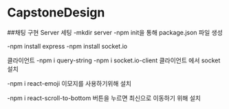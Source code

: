 # CapstoneDesign

##채팅 구현 
Server 세팅
-mkdir server
-npm init을 통해 package.json 파일 생성 

-npm install express
-npm install socket.io

클라이언트
-npm i query-string
-npm i socket.io-client
클라이언트 에서 socket 설치

-npm i react-emoji
이모지를 사용하기위해 설치

-npm i react-scroll-to-bottom
버튼을 누르면 최신으로 이동하기 위해 설치
